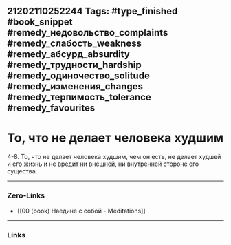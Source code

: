 21202110252244
Tags: #type_finished #book_snippet #remedy_недовольство_complaints #remedy_слабость_weakness #remedy_абсурд_absurdity #remedy_трудности_hardship #remedy_одиночество_solitude #remedy_изменения_changes #remedy_терпимость_tolerance #remedy_favourites
---
# То, что не делает человека худшим

 4-8. То, что не делает человека худшим, чем он есть, не делает худшей и его жизнь и не вредит ни внешней, ни внутренней стороне его существа. 

---
### Zero-Links
- [[00 (book) Наедине с собой - Meditations]]
---
### Links
